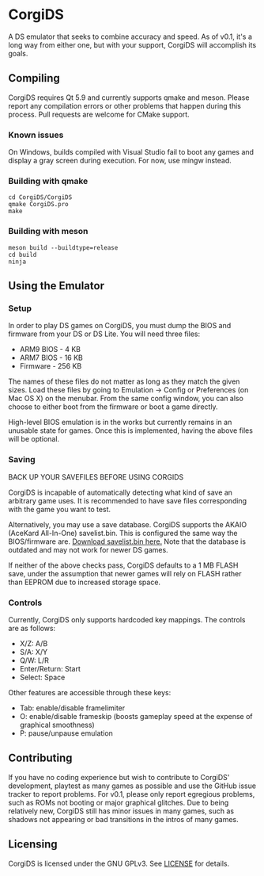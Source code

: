 # CorgiDS
A DS emulator that seeks to combine accuracy and speed. As of v0.1, it's a long way from either one, but with your support, CorgiDS will accomplish its goals.


## Compiling
CorgiDS requires Qt 5.9 and currently supports qmake and meson. Please report any compilation errors or other problems that happen during this process. Pull requests are welcome for CMake support.

### Known issues
On Windows, builds compiled with Visual Studio fail to boot any games and display a gray screen during execution. For now, use mingw instead.


### Building with qmake
```
cd CorgiDS/CorgiDS
qmake CorgiDS.pro
make
```

### Building with meson
```
meson build --buildtype=release
cd build
ninja
```

## Using the Emulator
### Setup
In order to play DS games on CorgiDS, you must dump the BIOS and firmware from your DS or DS Lite. You will need three files:

* ARM9 BIOS - 4 KB
* ARM7 BIOS - 16 KB
* Firmware  - 256 KB

The names of these files do not matter as long as they match the given sizes. Load these files by going to Emulation -> Config or Preferences (on Mac OS X) on the menubar. From the same config window, you can also choose to either boot from the firmware or boot a game directly.

High-level BIOS emulation is in the works but currently remains in an unusable state for games. Once this is implemented, having the above files will be optional.

### Saving
BACK UP YOUR SAVEFILES BEFORE USING CORGIDS

CorgiDS is incapable of automatically detecting what kind of save an arbitrary game uses. It is recommended to have save files corresponding with the game you want to test.

Alternatively, you may use a save database. CorgiDS supports the AKAIO (AceKard All-In-One) savelist.bin. This is configured the same way the BIOS/firmware are. [Download savelist.bin here.](http://akaio.net/data/savelist.bin) Note that the database is outdated and may not work for newer DS games.

If neither of the above checks pass, CorgiDS defaults to a 1 MB FLASH save, under the assumption that newer games will rely on FLASH rather than EEPROM due to increased storage space.

### Controls
Currently, CorgiDS only supports hardcoded key mappings. The controls are as follows:

* X/Z: A/B
* S/A: X/Y
* Q/W: L/R
* Enter/Return: Start
* Select: Space

Other features are accessible through these keys:

* Tab: enable/disable framelimiter
* O: enable/disable frameskip (boosts gameplay speed at the expense of graphical smoothness)
* P: pause/unpause emulation

## Contributing
If you have no coding experience but wish to contribute to CorgiDS' development, playtest as many games as possible and use the GitHub issue tracker to report problems. For v0.1, please only report egregious problems, such as ROMs not booting or major graphical glitches. Due to being relatively new, CorgiDS still has minor issues in many games, such as shadows not appearing or bad transitions in the intros of many games.

## Licensing
CorgiDS is licensed under the GNU GPLv3. See [LICENSE](LICENSE) for details.
